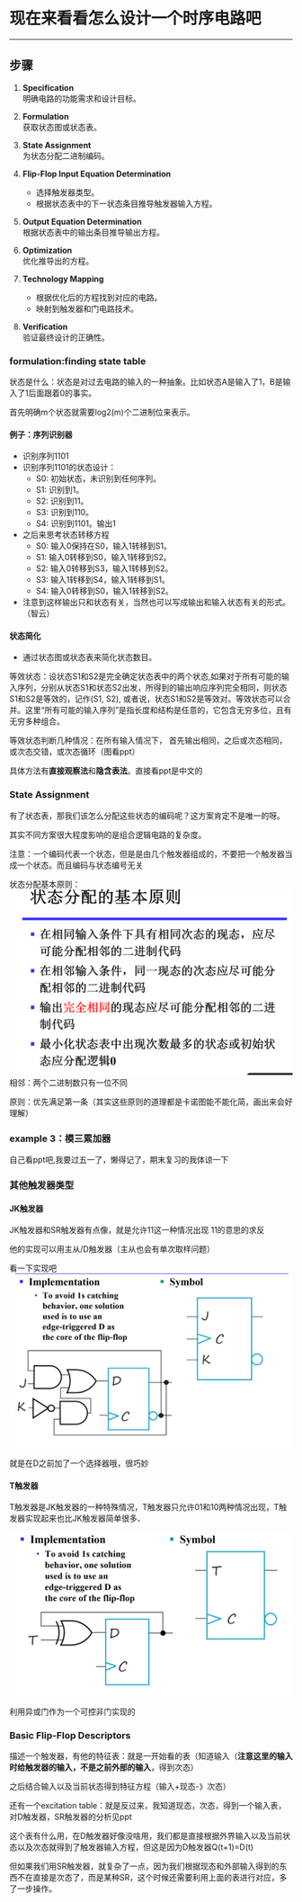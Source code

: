# 现在来看看怎么设计一个时序电路吧

---

## 步骤

1. **Specification**  
   明确电路的功能需求和设计目标。

2. **Formulation**  
   获取状态图或状态表。

3. **State Assignment**  
   为状态分配二进制编码。

4. **Flip-Flop Input Equation Determination**  
   - 选择触发器类型。  
   - 根据状态表中的下一状态条目推导触发器输入方程。

5. **Output Equation Determination**  
   根据状态表中的输出条目推导输出方程。

6. **Optimization**  
   优化推导出的方程。

7. **Technology Mapping**  
   - 根据优化后的方程找到对应的电路。  
   - 映射到触发器和门电路技术。

8. **Verification**  
   验证最终设计的正确性。

### formulation:finding state table

状态是什么：状态是对过去电路的输入的一种抽象。比如状态A是输入了1，B是输入了1后面跟着0的事实。

首先明确m个状态就需要log2(m)个二进制位来表示。

#### 例子：序列识别器

- 识别序列1101
- 识别序列1101的状态设计：
  - S0: 初始状态，未识别到任何序列。
  - S1: 识别到1。
  - S2: 识别到11。
  - S3: 识别到110。
  - S4: 识别到1101。输出1
- 之后来思考状态转移方程
  - S0: 输入0保持在S0，输入1转移到S1。
  - S1: 输入0转移到S0，输入1转移到S2。
  - S2: 输入0转移到S3，输入1转移到S2。
  - S3: 输入1转移到S4，输入1转移到S1。
  - S4: 输入0转移到S0，输入1转移到S2。
- 注意到这样输出只和状态有关，当然也可以写成输出和输入状态有关的形式。（智云）

#### 状态简化

- 通过状态图或状态表来简化状态数目。

等效状态：设状态S1和S2是完全确定状态表中的两个状态,如果对于所有可能的输入序列，分别从状态S1和状态S2出发，所得到的输出响应序列完全相同，则状态S1和S2是等效的，记作(S1, S2), 或者说，状态S1和S2是等效对。等效状态可以合并。这里“所有可能的输入序列”是指长度和结构是任意的，它包含无穷多位，且有无穷多种组合。

等效状态判断几种情况：在所有输入情况下，
首先输出相同，之后或次态相同，或次态交错，或次态循环（图看ppt）

具体方法有**直接观察法**和**隐含表法**。直接看ppt是中文的

### State Assignment

有了状态表，那我们该怎么分配这些状态的编码呢？这方案肯定不是唯一的呀。

其实不同方案很大程度影响的是组合逻辑电路的复杂度。

注意：一个编码代表一个状态，但是是由几个触发器组成的，不要把一个触发器当成一个状态。而且编码与状态编号无关

状态分配基本原则：![alt text](image-15.png)
相邻：两个二进制数只有一位不同

原则：优先满足第一条（其实这些原则的道理都是卡诺图能不能化简，画出来会好理解）

### example 3：模三累加器

自己看ppt吧,我要过五一了，懒得记了，期末复习的我体谅一下

### 其他触发器类型

#### JK触发器

JK触发器和SR触发器有点像，就是允许11这一种情况出现 11的意思的求反

他的实现可以用主从/D触发器（主从也会有单次取样问题）

看一下实现吧![alt text](image-16.png)

就是在D之前加了一个选择器哦，很巧妙

#### T触发器

T触发器是JK触发器的一种特殊情况，T触发器只允许01和10两种情况出现，T触发器实现起来也比JK触发器简单很多、

![alt text](image-17.png)

利用异或门作为一个可控非门实现的

### Basic Flip-Flop Descriptors

描述一个触发器，有他的特征表：就是一开始看的表（知道输入（**注意这里的输入时给触发器的输入，不是之前外部的输入**，得到次态）

之后结合输入以及当前状态得到特征方程（输入+现态-》次态）

还有一个excitation table：就是反过来，我知道现态，次态，得到一个输入表，对D触发器，SR触发器的分析见ppt

这个表有什么用，在D触发器好像没啥用，我们都是直接根据外界输入以及当前状态以及次态就得到了触发器输入方程，但这是因为D触发器Q(t+1)=D(t)

但如果我们用SR触发器，就复杂了一点，因为我们根据现态和外部输入得到的东西不在直接是次态了，而是某种SR，这个时候还需要利用上面的表进行对应，多了一步操作。
